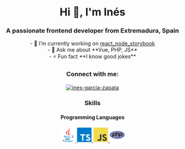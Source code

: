 <h1 align="center">Hi 👋, I'm Inés</h1>
<h3 align="center">A passionate frontend developer from Extremadura, Spain</h3>

<p align="center">
    - 🔭 I’m currently working on <a href="https://github.com/PetraZeta/CollaborativeDesignSystem.git">react_node_storybook</a><br>
    - 💬 Ask me about **Vue, PHP, JS**<br>
    - ⚡ Fun fact **I know good jokes**
</p>

<h3 align="center">Connect with me:</h3>
<p align="center">
    <a href="https://linkedin.com/in/ines-garcia-zapata" target="blank"><img align="center" src="https://raw.githubusercontent.com/rahuldkjain/github-profile-readme-generator/master/src/images/icons/Social/linked-in-alt.svg" alt="ines-garcia-zapata" height="30" width="40" /></a>
</p>

<h3 align="center">Skills</h3>

<h4 align="center">Programming Languages</h4>
<p align="center">
    <a href="https://www.java.com" target="_blank" rel="noreferrer">
        <img src="https://raw.githubusercontent.com/devicons/devicon/master/icons/java/java-original.svg" alt="java" width="40" height="40" />
    </a>
    <a href="https://www.typescriptlang.org/" target="_blank" rel="noreferrer">
        <img src="https://raw.githubusercontent.com/devicons/devicon/master/icons/typescript/typescript-original.svg" alt="typescript" width="40" height="40" />
    </a>
    <a href="https://developer.mozilla.org/en-US/docs/Web/JavaScript" target="_blank" rel="noreferrer">
        <img src="https://raw.githubusercontent.com/devicons/devicon/master/icons/javascript/javascript-original.svg" alt="javascript" width="40" height="40" />
    </a>
    <a href="https://www.php.net" target="_blank" rel="noreferrer">
        <img src="https://raw.githubusercontent.com/devicons/devicon/master/icons/php/php-original.svg" alt="php" width="40" height="40" />
    </a>
    <a href="https://www.python.org" target="_blank" rel="noreferrer">
        <img src="https://raw.githubusercontent.com/devicons/devicon/master/icons/python/python-original.svg" alt="python" width="40
